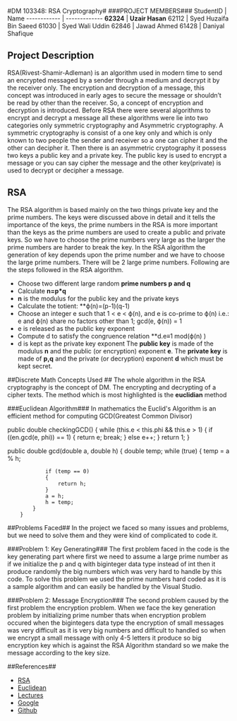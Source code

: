 #DM 103348: RSA Cryptography#
###PROJECT MEMBERS###
StudentID | Name
------------ | -------------
**62324** | **Uzair Hasan**
62112 | Syed Huzaifa Bin Saeed
61030 | Syed Wali Uddin
62846 | Jawad Ahmed
61428 | Daniyal Shafique


## Project Description ##
RSA(Rivest-Shamir-Adleman) is an algorithm used in modern time to send an encrypted messaged by a sender through a medium and decrypt it by the receiver only. The encryption and decryption of a message, this concept was introduced in early ages to secure the message or shouldn’t be read by other than the receiver. So, a concept of encryption and decryption is introduced. Before RSA there were several algorithms to encrypt and decrypt a message all these algorithms were lie into two categories only symmetric cryptography and Asymmetric cryptography. A symmetric cryptography is consist of a one key only and which is only known to two people the sender and receiver so a one can cipher it and the other can decipher it. Then there is an asymmetric cryptography it possess two keys a public key and a private key. The public key is used to encrypt a message or you can say cipher the message and the other key(private) is used to decrypt or decipher a message.
## RSA
The RSA algorithm is based mainly on the two things private key and the prime numbers. The keys were discussed above in detail and it tells the importance of the keys, the prime numbers in the RSA is more important than the keys as the prime numbers are used to create a public and private keys. So we have to choose the prime numbers very large as the larger the prime numbers are harder to break the key. In the RSA algorithm the generation of key depends upon the prime number and we have to choose the large prime numbers. There will be 2 large prime numbers. Following are the steps followed in the RSA algorithm.
-	Choose two different large random **prime numbers p and q**
-	Calculate **n=p*q**
- **n** is the modulus for the public key and the private keys
-	Calculate the totient: **ϕ(n)=(p-1)(q-1)
-	Choose an integer  e such that 1 <  e <  ϕ(n), and  e is co-prime to ϕ(n) i.e.: e and  ϕ(n) share no factors other than 1; gcd(e, ϕ(n)) = 1
-	e is released as the public key exponent
- Compute d to satisfy the congruence relation **d.e≡1  mod(ϕ(n) )
- d is kept as the private key exponent
The **public key** is made of the modulus **n** and the public (or encryption) exponent **e**.
The **private key** is made of **p,q** and the private (or decryption) exponent **d** which must be kept secret.

##Discrete Math Concepts Used ##
The whole algorithm in the RSA cryptography is the concept of DM. The encrypting and decrypting of a cipher texts. The method which is most highlighted is the **euclidian** method

###Euclidean Algorithm###
In mathematics the Euclid's Algorithm is an efficient method for computing GCD(Greatest Common Divisor)

public double checkingGCD()
        {
            while (this.e < this.phi && this.e > 1)
            {
                if ((en.gcd(e, phi)) == 1)
                {
                    return e;
                    break;
                }
                else
                    e++;
            }
            return 1;
        }


public double gcd(double a, double h)
        {
            double temp;
            while (true)
            {
                temp = a % h;

                if (temp == 0)
                {
                    return h;
                }
                a = h;
                h = temp;
            }
        }



##Problems Faced##
In the project we faced so many issues and problems, but we need to solve them and they were kind of complicated to code it.

###Problem 1: Key Generating###
The first problem faced in the code is the key generating part where first we need to assume a large prime number as if we initialize the p and q with biginteger data type instead of int then it produce randomly the big numbers which was very hard to handle by this code. To solve this problem we used the prime numbers hard coded as it is a sample algorithm and can easily be handled by the Visual Studio.

###Problem 2: Message Encryption###
The second problem caused by the first problem the encryption problem. When we face the key generation problem by initializing prime number thats when encryption problem occured when the bigintegers data type the encryption of small messages was very difficult as it is very big numbers and difficult to handled so when we encrypt a small message with only 4-5 letters it produce so big encryption key which is against the RSA Algorithm standard so we make the message according to the key size.


##References##
- [RSA](https://simple.wikipedia.org/wiki/RSA_algorithm)
- [Euclidean](https://en.wikipedia.org/wiki/Euclidean_algorithm)
- [Lectures](http://discretemathatkiet.22web.org/lectures/22_Cryptography.pdf)
- [Google](https://www.google.com/)
- [Github](https://github.com/)
